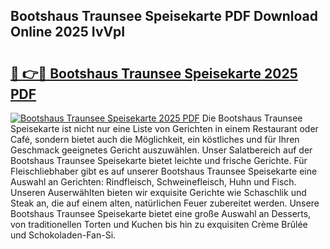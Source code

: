 ## Bootshaus Traunsee Speisekarte PDF Download Online 2025 IvVpI

# <h2><a href="http://gc8svu.nevu.top/?p=Bootshaus+Traunsee+Speisekarte">🔗 👉🔴 Bootshaus Traunsee Speisekarte 2025 PDF</a></h2>

[![Bootshaus Traunsee Speisekarte 2025 PDF](https://i.imgur.com/dBaPXMq.png)](http://gc8svu.nevu.top/?p=Bootshaus+Traunsee+Speisekarte)
Die Bootshaus Traunsee Speisekarte ist nicht nur eine Liste von Gerichten in einem Restaurant oder Café, sondern bietet auch die Möglichkeit, ein köstliches und für Ihren Geschmack geeignetes Gericht auszuwählen. Unser Salatbereich auf der Bootshaus Traunsee Speisekarte bietet leichte und frische Gerichte. Für Fleischliebhaber gibt es auf unserer Bootshaus Traunsee Speisekarte eine Auswahl an Gerichten: Rindfleisch, Schweinefleisch, Huhn und Fisch. Unseren Auserwählten bieten wir exquisite Gerichte wie Schaschlik und Steak an, die auf einem alten, natürlichen Feuer zubereitet werden. Unsere Bootshaus Traunsee Speisekarte bietet eine große Auswahl an Desserts, von traditionellen Torten und Kuchen bis hin zu exquisiten Crème Brûlée und Schokoladen-Fan-Si.
